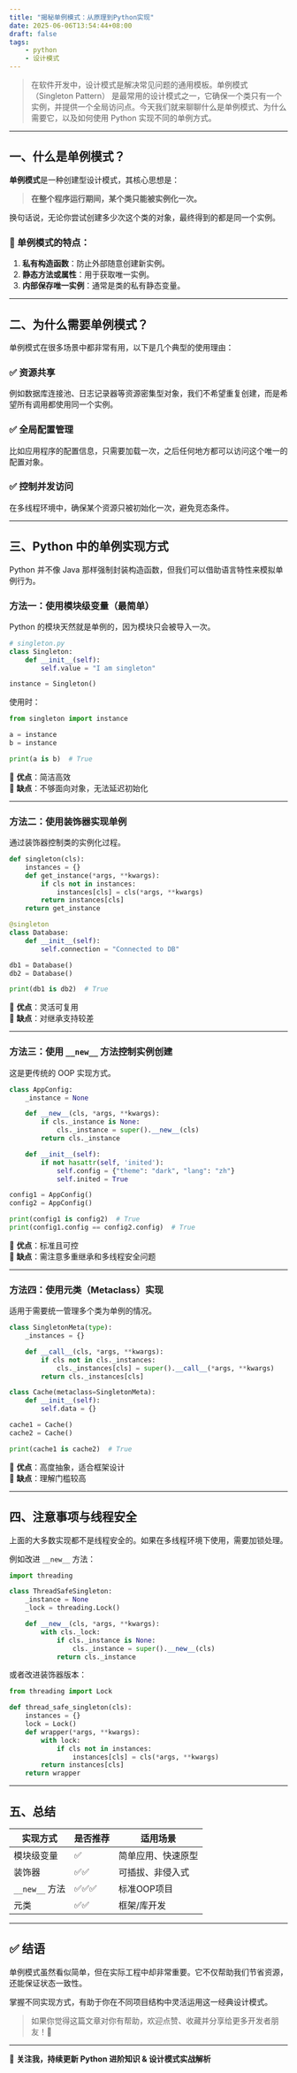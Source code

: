 ```yaml
---
title: "揭秘单例模式：从原理到Python实现"
date: 2025-06-06T13:54:44+08:00
draft: false
tags:
    - python
    - 设计模式
---
```


> 在软件开发中，设计模式是解决常见问题的通用模板。单例模式（Singleton Pattern） 是最常用的设计模式之一，它确保一个类只有一个实例，并提供一个全局访问点。今天我们就来聊聊什么是单例模式、为什么需要它，以及如何使用 Python 实现不同的单例方式。

---

## 一、什么是单例模式？

**单例模式**是一种创建型设计模式，其核心思想是：

> **在整个程序运行期间，某个类只能被实例化一次。**

换句话说，无论你尝试创建多少次这个类的对象，最终得到的都是同一个实例。

### 🎯 单例模式的特点：
1. **私有构造函数**：防止外部随意创建新实例。
2. **静态方法或属性**：用于获取唯一实例。
3. **内部保存唯一实例**：通常是类的私有静态变量。

---

## 二、为什么需要单例模式？

单例模式在很多场景中都非常有用，以下是几个典型的使用理由：

### ✅ 资源共享
例如数据库连接池、日志记录器等资源密集型对象，我们不希望重复创建，而是希望所有调用都使用同一个实例。

### ✅ 全局配置管理
比如应用程序的配置信息，只需要加载一次，之后任何地方都可以访问这个唯一的配置对象。

### ✅ 控制并发访问
在多线程环境中，确保某个资源只被初始化一次，避免竞态条件。

---

## 三、Python 中的单例实现方式

Python 并不像 Java 那样强制封装构造函数，但我们可以借助语言特性来模拟单例行为。

### 方法一：使用模块级变量（最简单）

Python 的模块天然就是单例的，因为模块只会被导入一次。

```python
# singleton.py
class Singleton:
    def __init__(self):
        self.value = "I am singleton"

instance = Singleton()
```

使用时：

```python
from singleton import instance

a = instance
b = instance

print(a is b)  # True
```

📌 **优点**：简洁高效  
📌 **缺点**：不够面向对象，无法延迟初始化

---

### 方法二：使用装饰器实现单例

通过装饰器控制类的实例化过程。

```python
def singleton(cls):
    instances = {}
    def get_instance(*args, **kwargs):
        if cls not in instances:
            instances[cls] = cls(*args, **kwargs)
        return instances[cls]
    return get_instance

@singleton
class Database:
    def __init__(self):
        self.connection = "Connected to DB"

db1 = Database()
db2 = Database()

print(db1 is db2)  # True
```

📌 **优点**：灵活可复用  
📌 **缺点**：对继承支持较差

---

### 方法三：使用 `__new__` 方法控制实例创建

这是更传统的 OOP 实现方式。

```python
class AppConfig:
    _instance = None

    def __new__(cls, *args, **kwargs):
        if cls._instance is None:
            cls._instance = super().__new__(cls)
        return cls._instance

    def __init__(self):
        if not hasattr(self, 'inited'):
            self.config = {"theme": "dark", "lang": "zh"}
            self.inited = True

config1 = AppConfig()
config2 = AppConfig()

print(config1 is config2)  # True
print(config1.config == config2.config)  # True
```

📌 **优点**：标准且可控  
📌 **缺点**：需注意多重继承和多线程安全问题

---

### 方法四：使用元类（Metaclass）实现

适用于需要统一管理多个类为单例的情况。

```python
class SingletonMeta(type):
    _instances = {}

    def __call__(cls, *args, **kwargs):
        if cls not in cls._instances:
            cls._instances[cls] = super().__call__(*args, **kwargs)
        return cls._instances[cls]

class Cache(metaclass=SingletonMeta):
    def __init__(self):
        self.data = {}

cache1 = Cache()
cache2 = Cache()

print(cache1 is cache2)  # True
```

📌 **优点**：高度抽象，适合框架设计  
📌 **缺点**：理解门槛较高

---

## 四、注意事项与线程安全

上面的大多数实现都不是线程安全的。如果在多线程环境下使用，需要加锁处理。

例如改进 `__new__` 方法：

```python
import threading

class ThreadSafeSingleton:
    _instance = None
    _lock = threading.Lock()

    def __new__(cls, *args, **kwargs):
        with cls._lock:
            if cls._instance is None:
                cls._instance = super().__new__(cls)
            return cls._instance
```

或者改进装饰器版本：

```python
from threading import Lock

def thread_safe_singleton(cls):
    instances = {}
    lock = Lock()
    def wrapper(*args, **kwargs):
        with lock:
            if cls not in instances:
                instances[cls] = cls(*args, **kwargs)
        return instances[cls]
    return wrapper
```

---

## 五、总结

| 实现方式       | 是否推荐 | 适用场景                         |
|----------------|----------|----------------------------------|
| 模块级变量     | ✅       | 简单应用、快速原型               |
| 装饰器         | ✅✅     | 可插拔、非侵入式                 |
| `__new__` 方法 | ✅✅✅   | 标准OOP项目                      |
| 元类           | ✅✅     | 框架/库开发                      |

---

## ✅ 结语

单例模式虽然看似简单，但在实际工程中却非常重要。它不仅帮助我们节省资源，还能保证状态一致性。

掌握不同实现方式，有助于你在不同项目结构中灵活运用这一经典设计模式。

> 如果你觉得这篇文章对你有帮助，欢迎点赞、收藏并分享给更多开发者朋友！🌟

--- 

📌 **关注我，持续更新 Python 进阶知识 & 设计模式实战解析**